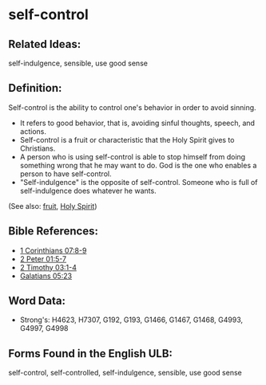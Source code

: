 # self-control

## Related Ideas:

self-indulgence, sensible, use good sense

## Definition:

Self-control is the ability to control one's behavior in order to avoid sinning.

* It refers to good behavior, that is, avoiding sinful thoughts, speech, and actions.
* Self-control is a fruit or characteristic that the Holy Spirit gives to Christians.
* A person who is using self-control is able to stop himself from doing something wrong that he may want to do. God is the one who enables a person to have self-control.
* "Self-indulgence" is the opposite of self-control. Someone who is full of self-indulgence does whatever he wants.

(See also: [fruit](../other/fruit.md), [Holy Spirit](../kt/holyspirit.md))

## Bible References:

* [1 Corinthians 07:8-9](rc://en/tn/help/1co/07/08)
* [2 Peter 01:5-7](rc://en/tn/help/2pe/01/05)
* [2 Timothy 03:1-4](rc://en/tn/help/2ti/03/01)
* [Galatians 05:23](rc://en/tn/help/gal/05/23)

## Word Data:

* Strong's: H4623, H7307, G192, G193, G1466, G1467, G1468, G4993, G4997, G4998

## Forms Found in the English ULB:

self-control, self-controlled, self-indulgence, sensible, use good sense
